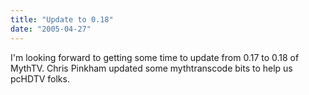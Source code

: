 ```yaml
---
title: "Update to 0.18"
date: "2005-04-27"
---
```


I'm looking forward to getting some time to update from 0.17 to 0.18 of MythTV. Chris Pinkham updated some mythtranscode bits to help us pcHDTV folks.
